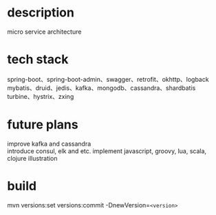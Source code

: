 description
=======
micro service architecture

tech stack
=======
spring-boot、spring-boot-admin、swagger、retrofit、okhttp、logback  
mybatis、druid、jedis、kafka、mongodb、cassandra、shardbatis  
turbine、hystrix、zxing

future plans
=======
improve kafka and cassandra  
introduce consul, elk and etc.
implement javascript, groovy, lua, scala, clojure illustration

build
=======
mvn versions:set versions:commit -DnewVersion=`<version>`
